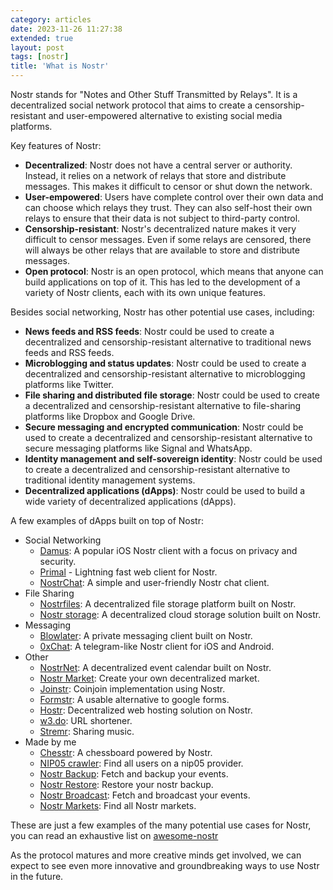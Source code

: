 ```yaml
---
category: articles
date: 2023-11-26 11:27:38
extended: true
layout: post
tags: [nostr]
title: 'What is Nostr'
---
```


Nostr stands for "Notes and Other Stuff Transmitted by Relays". It is a decentralized social network protocol that aims to create a censorship-resistant and user-empowered alternative to existing social media platforms.

<!--more-->

Key features of Nostr:

- **Decentralized**: Nostr does not have a central server or authority. Instead, it relies on a network of relays that store and distribute messages. This makes it difficult to censor or shut down the network.
- **User-empowered**: Users have complete control over their own data and can choose which relays they trust. They can also self-host their own relays to ensure that their data is not subject to third-party control.
- **Censorship-resistant**: Nostr's decentralized nature makes it very difficult to censor messages. Even if some relays are censored, there will always be other relays that are available to store and distribute messages.
- **Open protocol**: Nostr is an open protocol, which means that anyone can build applications on top of it. This has led to the development of a variety of Nostr clients, each with its own unique features.

Besides social networking, Nostr has other potential use cases, including:

- **News feeds and RSS feeds**: Nostr could be used to create a decentralized and censorship-resistant alternative to traditional news feeds and RSS feeds.
- **Microblogging and status updates**: Nostr could be used to create a decentralized and censorship-resistant alternative to microblogging platforms like Twitter.
- **File sharing and distributed file storage**: Nostr could be used to create a decentralized and censorship-resistant alternative to file-sharing platforms like Dropbox and Google Drive.
- **Secure messaging and encrypted communication**: Nostr could be used to create a decentralized and censorship-resistant alternative to secure messaging platforms like Signal and WhatsApp.
- **Identity management and self-sovereign identity**: Nostr could be used to create a decentralized and censorship-resistant alternative to traditional identity management systems.
- **Decentralized applications (dApps)**: Nostr could be used to build a wide variety of decentralized applications (dApps).

A few examples of dApps built on top of Nostr:

- Social Networking
  - [Damus](https://damus.io/): A popular iOS Nostr client with a focus on privacy and security.
  - [Primal](https://primal.net/) - Lightning fast web client for Nostr.
  - [NostrChat](https://nostrchat.io/): A simple and user-friendly Nostr chat client.
- File Sharing
  - [Nostrfiles](https://nostrfiles.dev/): A decentralized file storage platform built on Nostr.
  - [Nostr storage](https://github.com/cmdruid/nostr-storage): A decentralized cloud storage solution built on Nostr.
- Messaging
  - [Blowlater](https://blowater.deno.dev/): A private messaging client built on Nostr.
  - [0xChat](https://github.com/0xchat-app): A telegram-like Nostr client for iOS and Android.
- Other
  - [NostrNet](https://www.nostrnet.work/): A decentralized event calendar built on Nostr.
  - [Nostr Market](https://market.nostr.com/#/): Create your own decentralized market.
  - [Joinstr](https://gitlab.com/1440000bytes/joinstr): Coinjoin implementation using Nostr.
  - [Formstr](https://formstr.app/): A usable alternative to google forms.
  - [Hostr](hostr.cc): Decentralized web hosting solution on Nostr.
  - [w3.do](https://w3.do/): URL shortener.
  - [Stremr](https://stemstr.app/): Sharing music.
- Made by me
  - [Chesstr](https://chesstr.pages.dev/): A chessboard powered by Nostr.
  - [NIP05 crawler](https://nostr-nip05-crawler.pages.dev/): Find all users on a nip05 provider.
  - [Nostr Backup](https://nostr-backup.pages.dev/): Fetch and backup your events.
  - [Nostr Restore](https://nostr-restore.pages.dev/): Restore your nostr backup.
  - [Nostr Broadcast](https://nostr-broadcast.pages.dev/): Fetch and broadcast your events.
  - [Nostr Markets](https://nostr-markets.pages.dev/): Find all Nostr markets.

These are just a few examples of the many potential use cases for Nostr, you can read an exhaustive list on [awesome-nostr](https://github.com/aljazceru/awesome-nostr)

As the protocol matures and more creative minds get involved, we can expect to see even more innovative and groundbreaking ways to use Nostr in the future.
